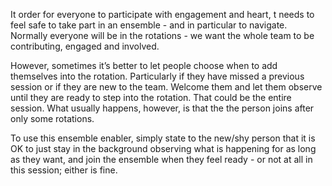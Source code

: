 It order for everyone to participate with engagement and heart, t needs to feel safe to take part in an ensemble - and in particular to navigate. Normally everyone will be in the rotations - we want the whole team to be contributing, engaged and involved.

However, sometimes it’s better to let people choose when to add themselves into the rotation. Particularly if they have missed a previous session or if they are new to the team. Welcome them and let them observe until they are ready to step into the rotation. That could be the entire session. What usually happens, however, is that the the person joins after only some rotations.

To use this ensemble enabler, simply state to the new/shy person that it is OK to just stay in the background observing what is happening for as long as they want, and join the ensemble when they feel ready - or not at all in this session; either is fine.

